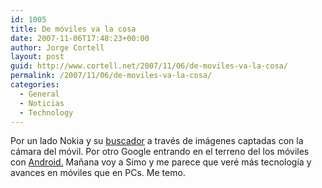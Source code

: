 ```yaml
---
id: 1005
title: De móviles va la cosa
date: 2007-11-06T17:48:23+00:00
author: Jorge Cortell
layout: post
guid: http://www.cortell.net/2007/11/06/de-moviles-va-la-cosa/
permalink: /2007/11/06/de-moviles-va-la-cosa/
categories:
  - General
  - Noticias
  - Technology
---
```

Por un lado Nokia y su <a target="_blank" title="Noticia DiarioTI" href="http://www.diarioti.com/gate/n.php?id=15615">buscador</a> a través de imágenes captadas con la cámara del móvil. Por otro Google entrando en el terreno del los móviles con <a target="_blank" title="Google Dirson" href="http://google.dirson.com/post/3717-android/">Android.</a> Mañana voy a Simo y me parece que veré más tecnologí­a y avances en móviles que en PCs. Me temo.